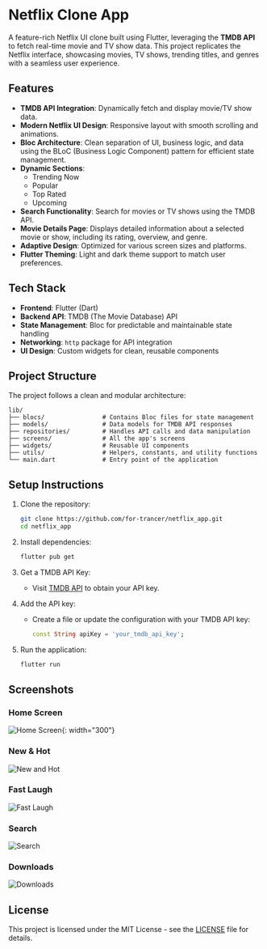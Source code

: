 
# Netflix Clone App

A feature-rich Netflix UI clone built using Flutter, leveraging the **TMDB API** to fetch real-time movie and TV show data. This project replicates the Netflix interface, showcasing movies, TV shows, trending titles, and genres with a seamless user experience.

## Features
- **TMDB API Integration**: Dynamically fetch and display movie/TV show data.
- **Modern Netflix UI Design**: Responsive layout with smooth scrolling and animations.
- **Bloc Architecture**: Clean separation of UI, business logic, and data using the BLoC (Business Logic Component) pattern for efficient state management.
- **Dynamic Sections**: 
  - Trending Now
  - Popular
  - Top Rated
  - Upcoming
- **Search Functionality**: Search for movies or TV shows using the TMDB API.
- **Movie Details Page**: Displays detailed information about a selected movie or show, including its rating, overview, and genre.
- **Adaptive Design**: Optimized for various screen sizes and platforms.
- **Flutter Theming**: Light and dark theme support to match user preferences.

## Tech Stack
- **Frontend**: Flutter (Dart)
- **Backend API**: TMDB (The Movie Database) API
- **State Management**: Bloc for predictable and maintainable state handling
- **Networking**: `http` package for API integration
- **UI Design**: Custom widgets for clean, reusable components

## Project Structure
The project follows a clean and modular architecture:
```
lib/
├── blocs/                # Contains Bloc files for state management
├── models/               # Data models for TMDB API responses
├── repositories/         # Handles API calls and data manipulation
├── screens/              # All the app's screens
├── widgets/              # Reusable UI components
├── utils/                # Helpers, constants, and utility functions
└── main.dart             # Entry point of the application
```

## Setup Instructions
1. Clone the repository:
   ```bash
   git clone https://github.com/for-trancer/netflix_app.git
   cd netflix_app
   ```

2. Install dependencies:
   ```bash
   flutter pub get
   ```

3. Get a TMDB API Key:
   - Visit [TMDB API](https://www.themoviedb.org/documentation/api) to obtain your API key.

4. Add the API key:
   - Create a file or update the configuration with your TMDB API key:
     ```dart
     const String apiKey = 'your_tmdb_api_key';
     ```

5. Run the application:
   ```bash
   flutter run
   ```

## Screenshots

### Home Screen
![Home Screen](screenshots/home.png){: width="300"}

### New & Hot
![New and Hot](screenshots/newandhot.png)

### Fast Laugh
![Fast Laugh](screenshots/fastlaugh.png)

### Search
![Search](screenshots/search.png)

### Downloads
![Downloads](screenshots/downloads.png)

## License
This project is licensed under the MIT License - see the [LICENSE](LICENSE) file for details.
